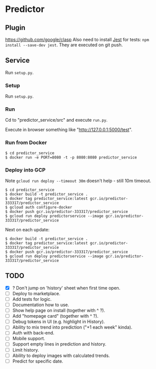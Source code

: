 # Predictor

## Plugin

https://github.com/google/clasp
Also need to install [Jest](https://jestjs.io/docs/getting-started) for tests: `npm install --save-dev jest`.
They are executed on git push.

## Service

Run `setup.py`.

### Setup

Run `setup.py`.

### Run

Cd to "predictor_service/src" and execute `run.py`.

Execute in browser something like "http://127.0.0.1:5000/test".


### Run from Docker

```
$ cd predictor_service
$ docker run -e PORT=8080 -t -p 8080:8080 predictor_service
```

### Deploy into GCP

Note `gcloud run deploy --timeout 30m` doesn't help - still 10m timeout.

```
$ cd predictor_service
$ docker build -t predictor_service .
$ docker tag predictor_service:latest gcr.io/predictor-333317/predictor_service
$ gcloud auth configure-docker
$ docker push gcr.io/predictor-333317/predictor_service
$ gcloud run deploy predictorservice --image gcr.io/predictor-333317/predictor_service
```

Next on each update:
```
$ docker build -t predictor_service .
$ docker tag predictor_service:latest gcr.io/predictor-333317/predictor_service
$ docker push gcr.io/predictor-333317/predictor_service
$ gcloud run deploy predictorservice --image gcr.io/predictor-333317/predictor_service
```

## TODO

- [x] ? Don't jump on 'history' sheet when first time open.
- [ ] Deploy to marketplace.
- [ ] Add tests for logic.
- [ ] Documentation how to use.
- [ ] Show help page on install (together with ^ ?).
- [ ] Add "homepage card" (together with ^ ?).
- [ ] Debug tokens in UI (e.g. highlight in History).
- [ ] Ability to mix trend into prediction ("+1 each week" kinda).
- [ ] Auth with back-end.
- [ ] Mobile support.
- [ ] Support empty lines in prediction and history.
- [ ] Limit history.
- [ ] Ability to deploy images with calculated trends.
- [ ] Predict for specific date.